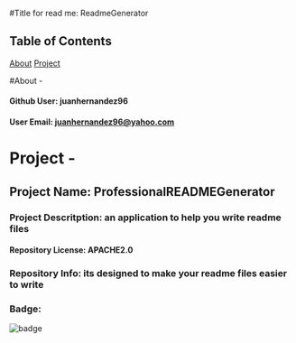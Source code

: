 #Title for read me: ReadmeGenerator
  ## Table of Contents

  [About](#About)
  [Project](#Project)


  #About -

  #### Github User: juanhernandez96

  #### User Email: juanhernandez96@yahoo.com

  # Project -

  ## Project Name: ProfessionalREADMEGenerator

  ### Project Descritption: an application to help you write readme files 

  #### Repository License: APACHE2.0

  ### Repository Info: its designed to make your readme files easier to write
  
  ### Badge:

  ![badge](https://img.shields.io/static/v1?label=License&message=APACHE2.0&color=blue)
